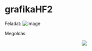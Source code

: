 # grafikaHF2

Feladat:
![image](https://user-images.githubusercontent.com/79463263/167254712-cf7e20c0-5e36-440c-b6df-5ea90745dbd9.png)

Megoldás:

<p align="center">
  <img src="https://user-images.githubusercontent.com/79463263/167254645-3034b5bd-1498-4196-8009-85a59b580ccc.gif" />
</p>
